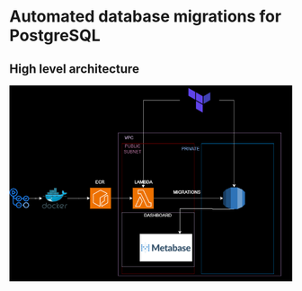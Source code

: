 # Automated database migrations for PostgreSQL

## High level architecture
![architecture](./imgs/high-level-architechture.png)
